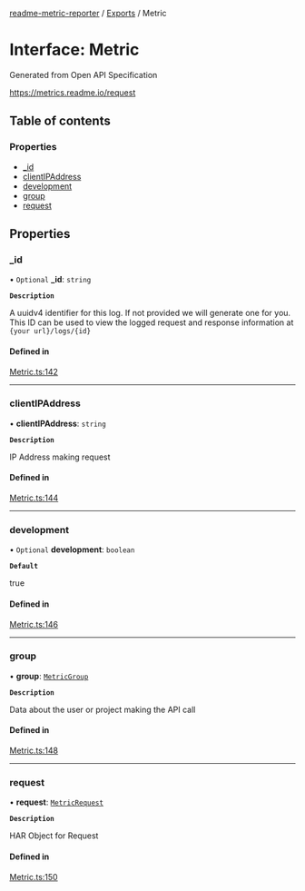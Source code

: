 [readme-metric-reporter](../README.md) / [Exports](../modules.md) / Metric

# Interface: Metric

Generated from Open API Specification

https://metrics.readme.io/request

## Table of contents

### Properties

- [\_id](Metric.md#_id)
- [clientIPAddress](Metric.md#clientipaddress)
- [development](Metric.md#development)
- [group](Metric.md#group)
- [request](Metric.md#request)

## Properties

### \_id

• `Optional` **\_id**: `string`

**`Description`**

A uuidv4 identifier for this log. If not provided we will generate one for you. This ID can be used to view the logged request and response information at `{your url}/logs/{id}`

#### Defined in

[Metric.ts:142](https://github.com/igrek8/readme-metric-reporter/blob/fc76f3c/src/Metric.ts#L142)

___

### clientIPAddress

• **clientIPAddress**: `string`

**`Description`**

IP Address making request

#### Defined in

[Metric.ts:144](https://github.com/igrek8/readme-metric-reporter/blob/fc76f3c/src/Metric.ts#L144)

___

### development

• `Optional` **development**: `boolean`

**`Default`**

true

#### Defined in

[Metric.ts:146](https://github.com/igrek8/readme-metric-reporter/blob/fc76f3c/src/Metric.ts#L146)

___

### group

• **group**: [`MetricGroup`](MetricGroup.md)

**`Description`**

Data about the user or project making the API call

#### Defined in

[Metric.ts:148](https://github.com/igrek8/readme-metric-reporter/blob/fc76f3c/src/Metric.ts#L148)

___

### request

• **request**: [`MetricRequest`](MetricRequest.md)

**`Description`**

HAR Object for Request

#### Defined in

[Metric.ts:150](https://github.com/igrek8/readme-metric-reporter/blob/fc76f3c/src/Metric.ts#L150)
